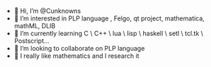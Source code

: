 - 👋 Hi, I’m @Cunknowns
- 👀 I’m interested in PLP language , Felgo, qt project, mathematica, mathML, DLIB
- 🌱 I’m currently learning C \ C++ \ lua \ lisp \ haskell \ setl \ tcl.tk \ Postscript...
- 💞️ I’m looking to collaborate on PLP language
- 📖 I really like mathematics and I research it
<!---
Cunknowns/Cunknowns is a ✨ special ✨ repository because its `README.md` (this file) appears on your GitHub profile.
You can click the Preview link to take a look at your changes.
--->
